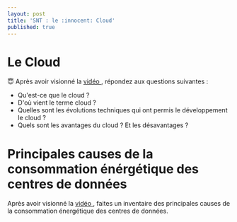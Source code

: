 ```yaml
---
layout: post
title: 'SNT : le :innocent: Cloud'
published: true
---
```





# Le Cloud

:innocent: Après avoir visionné la <a href="https://www.youtube.com/watch?v=5YawCCUxa_E&feature=youtu.be">vidéo </a>, répondez aux questions suivantes : 

- Qu'est-ce que le cloud ?
- D'où vient le terme cloud ?
- Quelles sont les évolutions techniques qui ont permis le développement le cloud ? 
- Quels sont les avantages du cloud ? Et les désavantages ? 



# Principales causes de la consommation énérgétique des centres de données

Après avoir visionné la <a href="https://www.youtube.com/watch?v=iiHxCX76bYU&feature=youtu.be">vidéo </a>, faites un inventaire des principales causes de la consommation énergétique des centres de données.

